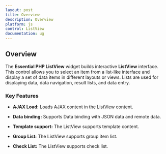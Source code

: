 ```yaml
---
layout: post
title: Overview
description: Overview
platform: js
control: ListView
documentation: ug
---
```


## Overview

The **Essential PHP ListView** widget builds interactive **ListView** interface. This control allows you to select an item from a list-like interface and display a set of data items in different layouts or views. Lists are used for displaying data, data navigation, result lists, and data entry.


### Key Features

* **AJAX Load:** Loads AJAX content in the ListView content.

* **Data binding:** Supports Data binding with JSON data and remote data.

* **Template support:** The ListView supports template content.

* **Group List:** The ListView supports group item list.

* **Check List:** The ListView supports check list.